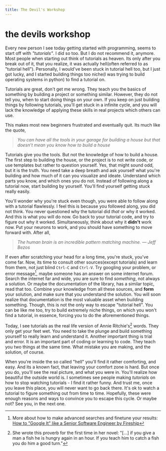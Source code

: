 ```yaml
---
title: The Devil's Workshop
---
```

# the devils workshop
Every new person I see today getting started with programming, seems to start off with *"tutorials"*. I did so too. But I do not recommend it, anymore. Most people when starting out think of tutorials as heaven. Its only after you break out of it, that you realize, it was actually hell(often referred to as "tutorial hell"). Personally, I would've been stuck in tutorial hell too, but I just got lucky, and I started building things too niche(I was trying to build operating systems in python) to find a tutorial on.

Tutorials are great, don't get me wrong. They teach you the basics of something by building a project or something similar. However, they do not tell you, when to start doing things on your own. If you keep on just building things by following tutorials, you'll get stuck in a infinite cycle, and you will lack the knowledge of applying these skills in real projects which others can use.

This makes most new beginners frustrated and eventually quit. Its much like the quote,

> *You can have all the tools in your garage for building a house but that doesn’t mean you know how to build a house*

Tutorials give you the tools. But not the knowledge of how to build a house. The first step to building the house, or the project is to not write code, or use templates but rather to question yourself. Yes, that might sound odd, but it is the truth. You need take a deep breath and ask yourself what you're building and how much of it can you visualize and ideate. Understand which parts you know, and which ones you do not. Instead of following along a tutorial now, start building by yourself. You'll find yourself getting stuck really easily.

You'll wonder why you're stuck even though, you were able to follow along with a tutorial flawlessly. I feel this is because you followed along, you did not think. You never questioned why the tutorial did *that* or why it worked. And this is what you will do now. Go back to your tutorial code, and try to figure out why it worked. Simultaneously, think about why it **didn't** work now. Put your neurons to work, and you should have something to move forward with. After all,

> *The human brain is an incredible pattern matching machine. &mdash; Jeff Bezos*

If even after scratching your head for a long time, you're stuck, you've come far. Now, its time to consult other sources(except tutorials) and learn from them, not just blind `Ctrl-C` and `Ctrl-V`. Try googling your problem, or error message[^1], maybe someone has an answer on some internet forum. Search the internet far and wide, you are sure to find *something*, not always a solution. Or maybe the documentation of the library, has a similar topic, read that too. Combine your knowledge from all these sources, and **form** your solution, and make sure that you understand the solution. You will soon realize that documentation is the most valuable asset when building something. Though, this is not the only way to escape "tutorial hell". You can be like me too, try to build extremely niche things, on which you won't find a tutorial, in essence, forcing you to do the aforementioned things.

Today, I see tutorials as the real life version of Annie Ritchie's[^2] words. They only get your feet wet. You need to take the plunge and build something yourself to really learn and understand it. Another important thing is trial and error. It is an important part of coding or learning to code. They teach you two things at the same time. What mistake you are making, and the solution, of course.

When you're inside the so called "hell" you'll find it rather comforting, and easy. And its a known fact, that leaving your comfort zone is hard. But once you do, you'll see the real picture, and what you were in. You'll realize how beautiful the outside world is. I sometimes see people making *tutorials* on how to stop watching tutorials - I find it rather funny. And trust me, once you leave this place, you will never want to go back there. It's ok to watch a tutorial to figure something out from time to time. Hopefully, these were enough reasons and ways to convince you to escape this cycle. Or maybe not? See you, in the next one.

[^1]: More about how to make advanced searches and finetune your results: [How to "Google It" like a Senior Software Engineer by Fireship](https://www.youtube.com/watch?v=cEBkvm0-rg0)
[^2]: She wrote this proverb for the first time in her novel: "[…] if you give a man a fish he is hungry again in an hour. If you teach him to catch a fish you do him a good turn."